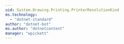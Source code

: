 ```yaml
---
uid: System.Drawing.Printing.PrinterResolutionKind
ms.technology: 
  - "dotnet-standard"
author: "dotnet-bot"
ms.author: "dotnetcontent"
manager: "wpickett"
---
```


